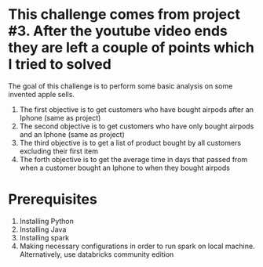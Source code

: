 # This challenge comes from project #3. After the youtube video ends they are left a couple of points which I tried to solved

The goal of this challenge is to perform some basic analysis on some invented apple sells.
 1. The first objective is to get customers who have bought airpods after an Iphone (same as project)
 2. The second objective is to get customers who have only bought airpods and an Iphone (same as project)
3. The third objective is to get a list of product bought by all customers excluding their first item
4. The forth objective is to get the average time in days that passed from when a customer bought an Iphone to when they bought airpods

# Prerequisites

 1. Installing Python
 2. Installing Java
 3. Installing spark
 4. Making necessary configurations in order to run spark on local machine. Alternatively, use databricks community edition